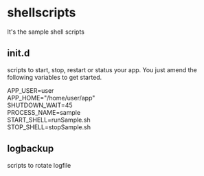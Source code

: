 # shellscripts

It's the sample shell scripts

## init.d
scripts to start, stop, restart or status your app. You just amend the following variables to get started.

APP_USER=user<br/>
APP_HOME="/home/user/app"<br/>
SHUTDOWN_WAIT=45<br/>
PROCESS_NAME=sample<br/>
START_SHELL=runSample.sh<br/>
STOP_SHELL=stopSample.sh<br/>

## logbackup
scripts to rotate logfile 
